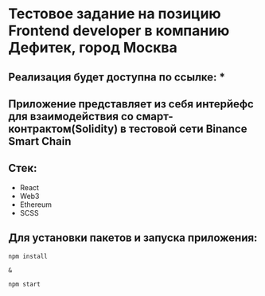 # Тестовое задание на позицию Frontend developer в компанию Дефитек, город Москва

## Реализация будет доступна по ссылке: *

## Приложение представляет из себя интерйефс для взаимодействия со смарт-контрактом(Solidity) в тестовой сети Binance Smart Chain

## Стек: 
- React
- Web3
- Ethereum
- SCSS

## Для установки пакетов и запуска приложения:

```
npm install

&

npm start
```
